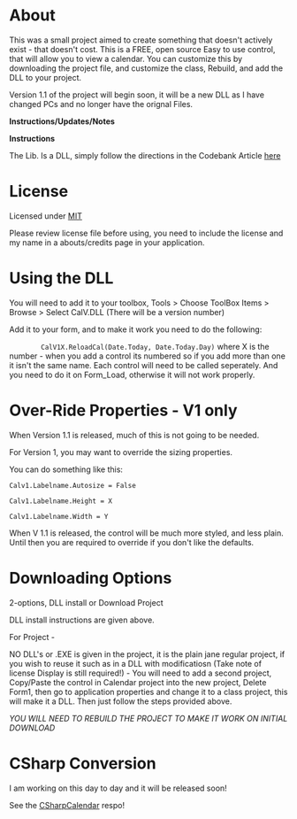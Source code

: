 # About

This was a small project aimed to create something that doesn't actively exist - that doesn't cost. This is a FREE, open source Easy to use control, that will allow you to view a calendar. You can customize this by downloading the project file, and customize the class, Rebuild, and add the DLL to your project. 

Version 1.1 of the project will begin soon, it will be a new DLL as I have changed PCs and no longer have the orignal Files. 




**Instructions/Updates/Notes**

**Instructions**

The Lib. Is a DLL, simply follow the directions in the Codebank Article [here](http://www.vbforums.com/showthread.php?845535-Large-Calendar-Control&p=5155523#post5155523)



# License 

Licensed under [MIT](https://github.com/jdc20181/VBNetCalendar/blob/master/LICENSE)

Please review license file before using, you need to include the license and my name in a abouts/credits page in your application. 


  
# Using the DLL

You will need to add it to your toolbox, Tools > Choose ToolBox Items > Browse > Select CalV.DLL (There will be a version number)

Add it to your form, and to make it work you need to do the following:

`        CalV1X.ReloadCal(Date.Today, Date.Today.Day)` where X is the number - when you add a control its numbered so if you add more than one it isn't the same name. Each control will need to be called seperately. And you need to do it on Form_Load, otherwise it will not work properly. 

# Over-Ride Properties - V1 only 

When Version 1.1 is released, much of this is not going to be needed. 

For Version 1, you may want to override the sizing properties. 

You can do something like this:

`Calv1.Labelname.Autosize = False`

`Calv1.Labelname.Height = X`

`Calv1.Labelname.Width = Y`

When V 1.1 is released, the control will be much more styled, and less plain. Until then you are required to override if you don't like the defaults. 

# Downloading Options 

2-options, DLL install or Download Project

DLL install instructions are given above. 

For Project - 

NO DLL's or .EXE is given in the project, it is the plain jane regular project, if you wish to reuse it such as in a DLL with modificatiosn (Take note of license Display is still required!) - You will need to add a second project, Copy/Paste the control in Calendar project into the new project, Delete Form1, then go to application properties and change it to a class project, this will make it a DLL. 
Then just follow the steps provided above. 

*YOU WILL NEED TO REBUILD THE PROJECT TO MAKE IT WORK ON INITIAL DOWNLOAD*


# CSharp Conversion

I am working on this day to day and it will be released soon!

See the [CSharpCalendar](https://github.com/jdc20181/CSharpCalendar) respo!
